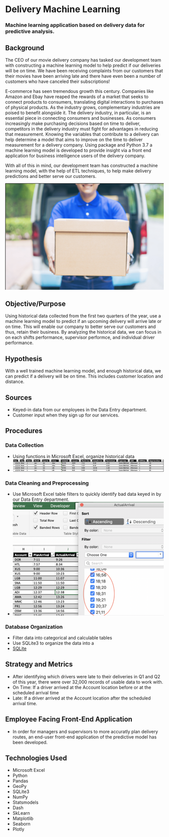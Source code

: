 # Delivery Machine Learning

### Machine learning application based on delivery data for predictive analysis.

## Background

The CEO of our movie delivery company has tasked our development team with constructing a machine learning model to help predict if our deliveries will be on time. We have been receiving complaints from our customers that their movies have been arriving late and there have even been a number of customers who have canceled their subscriptions!  

E-commerce has seen tremendous growth this century. Companies like Amazon and Ebay have reaped the rewards of a market that seeks to connect products to consumers, translating digital interactions to purchases of physical products. As the industry grows, complementary industries are poised to benefit alongside it. The delivery industry, in particular, is an essential piece in connecting consumers and businesses. As consumers increasingly make purchasing decisions based on time to deliver, competitors in the delivery industry must fight for advantages in reducing that measurement. Knowing the variables that contribute to a delivery can help determine a model that aims to improve on the time to deliver measurement for a delivery company. Using package and Python 3.7 a machine learning model is developed to provide insight via a front end application for business intelligence users of the delivery company.

With all of this in mind, our development team has constructed a machine learning model, with the help of ETL techniques, to help make delivery predictions and better serve our customers. 

![Delivery](img/delivery.png)

## Objective/Purpose

Using historical data collected from the first two quarters of the year,  use a machine learning model to predict if an upcoming delivery will arrive late or on time. This will enable our company to better serve our customers and thus, retain their business. By analyzing the historical data, we can focus in on each shifts performance, supervisor performce, and individual driver performance. 

## Hypothesis 

With a well trained machine learning model, and enough historical data, we can predict if a delivery will be on time. This includes customer location and distance. 

## Sources

* Keyed-in data from our employees in the Data Entry department.  
* Customer input when they sign up for our services.

## Procedures

### Data Collection
* Using functions in Microsoft Excel, organize historical data
* ![Excel](img/excel_after.png)
### Data Cleaning and Preprocessing 
* Use Microsoft Excel table filters to quickly identify bad data keyed in by our Data Entry department. 
* ![Bad Data](img/bad_data.png)
### Database Organization
* Filter data into categorical and calculable tables
* Use SQLite3 to organize the data into a 
* [SQLite](img/sqlite.png)

## Strategy and Metrics
* After identifying which drivers were late to their deliveries in Q1 and Q2 of this year, there were over 32,000 records of usable data to work with. 
* On Time: If a driver arrived at the Account location before or at the scheduled arrival time
* Late: If a driver arrived at the Account location after the scheduled arrival time. 

## Employee Facing Front-End Application
* In order for managers and supervisors to more accuratly plan delivery routes, an end-user front-end application of the predictive model has been developed. 

## Technologies Used

* Microsoft Excel
* Python
* Pandas
* GeoPy
* SQLite3
* NumPy
* Statsmodels
* Dash
* SkLearn
* Matplotlib
* Seaborn
* Plotly
